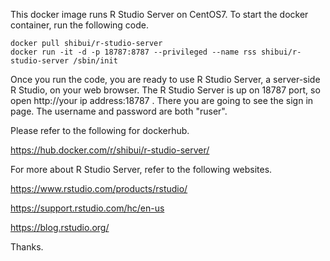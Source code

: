 This docker image runs R Studio Server on CentOS7.
To start the docker container, run the following code.

```
docker pull shibui/r-studio-server
docker run -it -d -p 18787:8787 --privileged --name rss shibui/r-studio-server /sbin/init
```

Once you run the code, you are ready to use R Studio Server, a server-side R Studio, on your web browser.
The R Studio Server is up on 18787 port, so open http://your ip address:18787 .
There you are going to see the sign in page.
The username and password are both "ruser".

Please refer to the following for dockerhub.

https://hub.docker.com/r/shibui/r-studio-server/


For more about R Studio Server, refer to the following websites.

https://www.rstudio.com/products/rstudio/

https://support.rstudio.com/hc/en-us

https://blog.rstudio.org/


Thanks.
